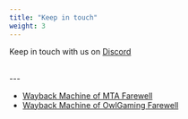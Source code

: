 ```yaml
---
title: "Keep in touch"
weight: 3
---
```


Keep in touch with us on <a href="https://discord.gg/0pqjfCF59OHw3ccp">Discord <i class="fab fa-discord"></i></a>

<br>
---

<span class="left">

- [Wayback Machine of MTA Farewell](https://web.archive.org/web/20200930191404/https://forums.owlgaming.net/topic/109734-farewell-mta/)
- [Wayback Machine of OwlGaming Farewell](https://web.archive.org/web/20220315154622/https://forums.owlgaming.net/topic/111945-farewell/)

</span>